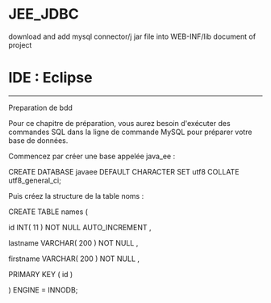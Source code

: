 # JEE_JDBC
 download and add mysql connector/j jar file into WEB-INF/lib document of project

# IDE : Eclipse

***************************
Preparation de bdd

Pour ce chapitre de préparation, vous aurez  besoin d'exécuter des commandes SQL dans la ligne de commande MySQL pour préparer votre base de données.

Commencez par créer une base appelée java_ee :

CREATE DATABASE javaee DEFAULT CHARACTER SET utf8 COLLATE utf8_general_ci;

Puis créez la structure de la table noms :

CREATE TABLE  names (

 id INT( 11 ) NOT NULL AUTO_INCREMENT ,

 lastname VARCHAR( 200 ) NOT NULL ,

 firstname VARCHAR( 200 ) NOT NULL ,

 PRIMARY KEY ( id )

) ENGINE = INNODB;


